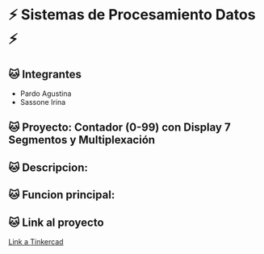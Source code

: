 # :zap: Sistemas de Procesamiento Datos :zap:

## :cat: Integrantes
- Pardo Agustina
- Sassone Irina

## :cat: Proyecto: Contador (0-99) con Display 7 Segmentos y Multiplexación


## :cat: Descripcion:

## :cat: Funcion principal:

## :cat: Link al proyecto
[Link a Tinkercad](https://www.tinkercad.com/things/lNDwfBnh4Jw)
